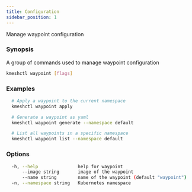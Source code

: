 ```yaml
---
title: Configuration
sidebar_position: 1
---
```


Manage waypoint configuration

### Synopsis

A group of commands used to manage waypoint configuration

```bash
kmeshctl waypoint [flags]
```

### Examples

```bash
  # Apply a waypoint to the current namespace
  kmeshctl waypoint apply

  # Generate a waypoint as yaml
  kmeshctl waypoint generate --namespace default

  # List all waypoints in a specific namespace
  kmeshctl waypoint list --namespace default
```

### Options

```bash
  -h, --help               help for waypoint
      --image string       image of the waypoint
      --name string        name of the waypoint (default "waypoint")
  -n, --namespace string   Kubernetes namespace
```

